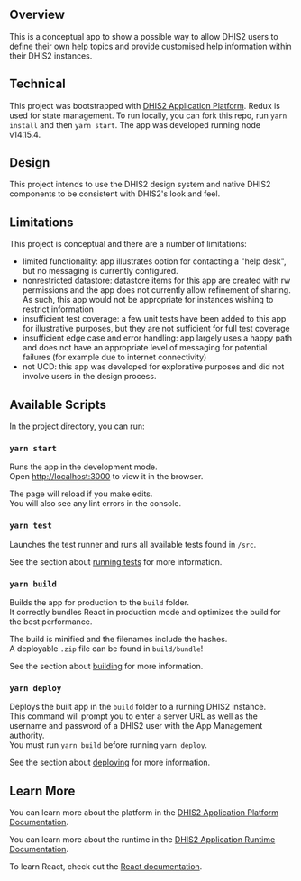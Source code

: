 
## Overview

This is a conceptual app to show a possible way to allow DHIS2 users to define their own help topics and provide customised help information within their DHIS2 instances. 

## Technical

This project was bootstrapped with [DHIS2 Application Platform](https://github.com/dhis2/app-platform). Redux is used for state management. To run locally, you can fork this repo, run `yarn install` and then `yarn start`. The app was developed running node v14.15.4.

## Design

This project intends to use the DHIS2 design system and native DHIS2 components to be consistent with DHIS2's look and feel.

## Limitations

This project is conceptual and there are a number of limitations:

- limited functionality: app illustrates option for contacting a "help desk", but no messaging is currently configured.
- nonrestricted datastore: datastore items for this app are created with rw permissions and the app does not currently allow refinement of sharing. As such, this app would not be appropriate for instances wishing to restrict information
- insufficient test coverage: a few unit tests have been added to this app for illustrative purposes, but they are not sufficient for full test coverage
- insufficient edge case and error handling: app largely uses a happy path and does not have an appropriate level of messaging for potential failures (for example due to internet connectivity)
- not UCD: this app was developed for explorative purposes and did not involve users in the design process.

## Available Scripts

In the project directory, you can run:

### `yarn start`

Runs the app in the development mode.<br />
Open [http://localhost:3000](http://localhost:3000) to view it in the browser.

The page will reload if you make edits.<br />
You will also see any lint errors in the console.

### `yarn test`

Launches the test runner and runs all available tests found in `/src`.<br />

See the section about [running tests](https://platform.dhis2.nu/#/scripts/test) for more information.

### `yarn build`

Builds the app for production to the `build` folder.<br />
It correctly bundles React in production mode and optimizes the build for the best performance.

The build is minified and the filenames include the hashes.<br />
A deployable `.zip` file can be found in `build/bundle`!

See the section about [building](https://platform.dhis2.nu/#/scripts/build) for more information.

### `yarn deploy`

Deploys the built app in the `build` folder to a running DHIS2 instance.<br />
This command will prompt you to enter a server URL as well as the username and password of a DHIS2 user with the App Management authority.<br/>
You must run `yarn build` before running `yarn deploy`.<br />

See the section about [deploying](https://platform.dhis2.nu/#/scripts/deploy) for more information.

## Learn More

You can learn more about the platform in the [DHIS2 Application Platform Documentation](https://platform.dhis2.nu/).

You can learn more about the runtime in the [DHIS2 Application Runtime Documentation](https://runtime.dhis2.nu/).

To learn React, check out the [React documentation](https://reactjs.org/).
